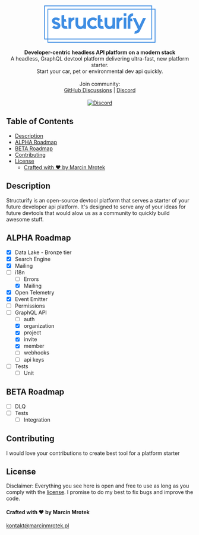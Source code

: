 <p align="center">
  <a href="https://github.com/structurify/structurify" target="blank">
    <img src="./structurify.svg" width="300" alt="Nest Logo" />
  </a>
</p>

<div align="center">
  <strong>Developer-centric headless API platform on a modern stack</strong>
</div>

<div align="center">
  A headless, GraphQL devtool platform delivering ultra-fast, new platform starter.<br/>Start your car, pet or environmental dev api quickly.
</div>

<br>

<div align="center">
  Join community: <br>
   <a href="https://github.com/structurify/structurify/discussions">GitHub Discussions</a>
  <span> | </span>
  <a href="https://discord.gg/XXY97KXdG8">Discord</a>
</div>

<br>

<div align="center">
  <a href="https://discord.gg/XXY97KXdG8" target="_blank"><img src="https://img.shields.io/badge/discord-online-brightgreen.svg" alt="Discord"/></a>
</div>

## Table of Contents

- [Description](#description)
- [ALPHA Roadmap](#alpha-roadmap)
- [BETA Roadmap](#beta-roadmap)
- [Contributing](#contributing)
- [License](#license)
    - [Crafted with ❤️ by Marcin Mrotek](#crafted-with-️-by-marcin-mrotek)

## Description

Structurify is an open-source devtool platform that serves a starter of your future developer api platform. It's designed to serve any of your ideas for future devtools that would alow us as a community to quickly build awesome stuff.

## ALPHA Roadmap

- [x] Data Lake - Bronze tier
- [x] Search Engine
- [x] Mailing
- [ ] i18n
  - [ ] Errors
  - [x] Mailing
- [x] Open Telemetry
- [x] Event Emitter
- [ ] Permissions
- [ ] GraphQL API
  - [ ] auth
  - [x] organization
  - [x] project
  - [x] invite
  - [x] member
  - [ ] webhooks
  - [ ] api keys
- [ ] Tests
  - [ ] Unit

## BETA Roadmap

- [ ] DLQ
- [ ] Tests
  - [ ] Integration

## Contributing

I would love your contributions to create best tool for a platform starter

## License

Disclaimer: Everything you see here is open and free to use as long as you comply with the [license](https://github.com/structurify/structurify/blob/main/LICENSE). I promise to do my best to fix bugs and improve the code.

#### Crafted with ❤️ by Marcin Mrotek

kontakt@marcinmrotek.pl
